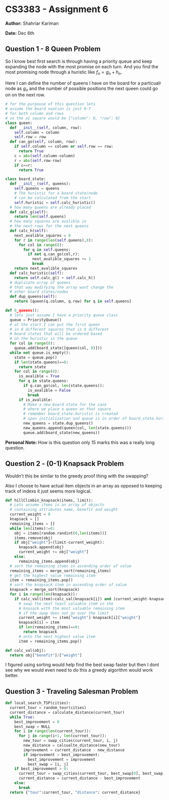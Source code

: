 # CS3383 - Assignment 6

**Author:** Shahriar Kariman

**Date:** Dec 6th

## Question 1 - 8 Queen Problem

So I know best first search is through having a priority queue and keep expanding the node with the most promise on each turn. And you find the most promising node through a huristic like $f_n = g_n + h_n$.

Here I can define the number of queens I have on the board for a particualr node as $g_n$ and the number of possible positions the next queen could go on on the next row.

```py
# for the purpouse of this question lets
# assume the board noation is just 0-7
# for both column and rows
# so the a1 square would be {"column": 0, "row": 0}
class queen:
  def __init__(self, column, row):
    self.column = column
    self.row = row
  def can_go(self, column, row):
    if self.column == column or self.row == row:
      return True
    c = abs(self.column-column)
    r = abs(self.row-row)
    if c==r:
      return True

class board_state:
  def __init__(self, queens):
    self.queens = queens
    # The huristic for a board state/node
    # can be calculated from the start
    self.huristic = self.calc_huristic()
  # how many queens are already placed
  def calc_g(self):
    return len(self.queens)
  # how many squares are avalible in
  # the next rows for the next queens
  def calc_h(self):
    next_avalible_squares = 0
    for r in range(len(self.queens),8):
      for col in range(8):
        for q in self.queens:
          if not q.can_go(col,r):
            next_avalible_squares += 1
            break
    return next_avalible_squares
  def calc_huristic(self):
    return self.calc_g() + self.calc_h()
  # duplicate array of queens
  # that way modifying the array wont change the
  # other board states/nodes
  def dup_queens(self):
    return [queen(q.column, q.row) for q in self.queens]

def 8_queens():
  # lets just assume I have a priority queue class
  queue = PriorityQueue()
  # at the start I can put the first queen
  # in 8 different squares that is 8 different
  # board states that will be ordered based
  # on the huristic in the queue
  for col in range(8):
    queue.add(board_state([queen(col, 0)]))
  while not queue.is_empty():
    state = queue.pop()
    if len(state.queens)==8:
      return state
    for col in range(8):
      is_avalible = True
      for q in state.queens:
        if q.can_go(col, len(state.queens)):
          is_avalible = False
          break
      if is_avalible:
        # Make a new board state for the case
        # where we place a queen on that square
        # remember board_state.huristic is created
        # upon initialization and queue is in order of board_state.huristic
        new_queens = state.dup_queens()
        new_queens.append(queen(col, len(state.queens)))
        queue.add(board_state(new_queens))
```

**Personal Note:** How is this question only 15 marks this was a really long question.

## Question 2 - (0-1) Knapsack Problem

Wouldn't this be similar to the greedy proof thing with the swapping?

Also I choose to have actual item objects in an array as opposed to keeping track of indexs it just seems more logical.

```py
def hillClimbin_knapsack(items, limit):
  # Lets assume items is an array of objects
  # containing attributes name, benefit and weight
  current_weight = 0
  knapsack = []
  remaining_items = []
  while len(items)!=0:
    obj = items[random.randint(0,len(items))]
    items.remove(obj)
    if obj["weight"]<(limit-current_weight):
      knapsack.append(obj)
      current_weight += obj["weight"]
    else:
      remaining_items.append(obj)
  # sort the remaining items in ascending order of value
  remaining_items = merge_sort(remaining_items)
  # get the highest value remaining item
  item = remaining_items.pop()
  # sort the knapsack item in ascending order of value
  knapsack = merge_sort(knapsack)
  for i in range(len(knapsack)):
    if calc_val(item)>calc_val(knapsack[i]) and (current_weight-knapsack[i]["weight"]+item["weight"])<limit:
      # swap the next least valuable item in the
      # knasack with the most valuable remaining item
      # if the swap does not go over the limit
      current_weight += item["weight"]-knapsack[i]["weight"]
      knapsack[i] = item
      if len(remaining_items)==0:
        return knapsack
      # onto the next highest value item
      item = remaining_items.pop()

def calc_val(obj):
  return obj["benefit"]/["weight"]
```

I figured using sorting would help find the best swap faster but then I dont see why we would even need to do this a greedy algorithm would work better.

## Question 3 - Traveling Salesman Problem

```py
def local_search_TSP(cities):
  current_tour = random_tour(cities)
  current_distance = calculate_distance(current_tour)
  while True:
    best_improvement = 0
    best_swap = NULL
    for i in range(len(current_tour)):
      for j in range(i+1, len(currnet_tour)):
        new_tour = swap_cities(current_tour, i, j)
        new_distance = calcualte_distance(new_tour)
        improvement = current_distance - new_distance
        if improvement > best_improvement:
          best_improvement = improvement
          best_swap = [i, j]
    if best_improvement > 0:
      current_tour = swap_cities(current_tour, best_swap[0], best_swap[1])
      current_distance = current_distance - best_improvement
    else:
      break
  return {"tour":current_tour, "distance": current_distance}
```
